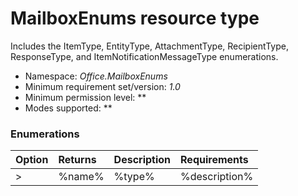 # MailboxEnums resource type

Includes the ItemType, EntityType, AttachmentType, RecipientType, ResponseType, and ItemNotificationMessageType enumerations.



*	Namespace: *Office.MailboxEnums*
*	Minimum requirement set/version: *1.0*
*	Minimum permission level: **
*	Modes supported: **


### Enumerations

| Option	   | Returns	| Description| Requirements|
|:-------------|:-------|:-----------|:------------|
>|%name%      | %type% | %description% | %enumreq% |


